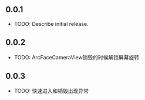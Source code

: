 ## 0.0.1

* TODO: Describe initial release.

## 0.0.2

* TODO: ArcFaceCameraView销毁的时候解锁屏幕旋转

## 0.0.3

* TODO: 快速进入和销毁出现异常
